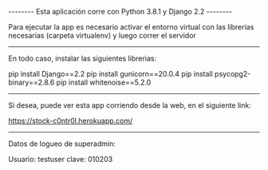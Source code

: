 -------- Esta aplicación corre con Python 3.8.1 y Django 2.2 --------

Para ejecutar la app es necesario activar el entorno virtual con las
librerias necesarias (carpeta virtualenv) y luego correr el servidor

---------------------------------------------------------------------

En todo caso, instalar las siguientes librerias:

pip install Django==2.2
pip install gunicorn==20.0.4
pip install psycopg2-binary==2.8.6
pip install whitenoise==5.2.0

---------------------------------------------------------------------

Si desea, puede ver esta app corriendo desde 
la web, en el siguiente link:

https://stock-c0ntr0l.herokuapp.com/

---------------------------------------------------------------------

Datos de logueo de superadmin:

Usuario: testuser
clave: 010203
